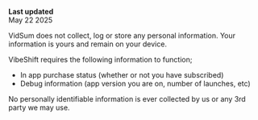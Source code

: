 **Last updated**  
May 22 2025

VidSum does not collect, log or store any personal information. Your information is yours and remain on your device.

VibeShift requires the following information to function;

- In app purchase status (whether or not you have subscribed)
- Debug information (app version you are on, number of launches, etc)

No personally identifiable information is ever collected by us or any 3rd party we may use.
